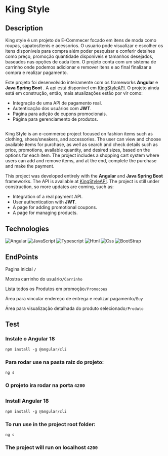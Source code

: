 # King Style

## Description
King style é um projeto de E-Commecer focado em itens de moda como roupas, sapatos/tenis e acessorios. O usuario pode visualizar e escolher os itens disponiveis para compra além poder pesquisar e conferir detalhes como preço, promoção quantidade disponiveis e tamanhos desejados, baseados nas opções de cada item. O projeto conta com um sistema de carrinho onde podemos adicionar e remover itens e ao final finalizar a compra e realizar pagamento.  



Este projeto foi desenvolvido inteiramente com os frameworks **Angular** e **Java Spring Boot** . A api está disponivel em [KingStyleAPI](). O projeto ainda está em construção, então, mais atualizações estão por vir como:

- Integração de uma API de pagamento real.
- Autenticação dos usuários com **JWT**.
- Página para adição de cupons promocionais.
- Página para gerenciamento de produtos.

##
King Style is an e-commerce project focused on fashion items such as clothing, shoes/sneakers, and accessories. The user can view and choose available items for purchase, as well as search and check details such as price, promotions, available quantity, and desired sizes, based on the options for each item. The project includes a shopping cart system where users can add and remove items, and at the end, complete the purchase and make the payment.

This project was developed entirely with the **Angular** and **Java Spring Boot** frameworks. The API is available at [KingStyleAPI](). The project is still under construction, so more updates are coming, such as:

- Integration of a real payment API.
- User authentication with **JWT**.
- A page for adding promotional coupons.
- A page for managing products.

##

## Technologies
![Angular](https://img.shields.io/badge/Angular-DD0031?style=for-the-badge&logo=angular&logoColor=white)
![JavaScript](https://img.shields.io/badge/JavaScript-F7DF1E?style=for-the-badge&logo=javascript&logoColor=black)
![Typescript](https://img.shields.io/badge/TypeScript-007ACC?style=for-the-badge&logo=typescript&logoColor=white)
![Html](https://img.shields.io/badge/HTML5-E34F26?style=for-the-badge&logo=html5&logoColor=white)
![Css](https://img.shields.io/badge/CSS3-1572B6?style=for-the-badge&logo=css3&logoColor=white)
![BootStrap](https://img.shields.io/badge/Bootstrap-563D7C?style=for-the-badge&logo=bootstrap&logoColor=white)


## EndPoints

Pagina inicial  ```/ ```

Mostra carrinho do usuário```/Carrinho```

Lista todos os Produtos em promoção```/Promocoes ```

Área para vincular endereço de entrega e realizar pagamento```/Buy```

Área para visualização detalhada do produto selecionado```/Produto```

## Test

### Instale o Angular 18

```npm install -g @angular/cli```

### Para rodar use na pasta raiz do projeto:

```ng s```

### O projeto ira rodar na porta ```4200```

##
### Install Angular 18
```npm install -g @angular/cli```

### To run use in the project root folder:
```ng s```


### The project will run on localhost ```4200```
